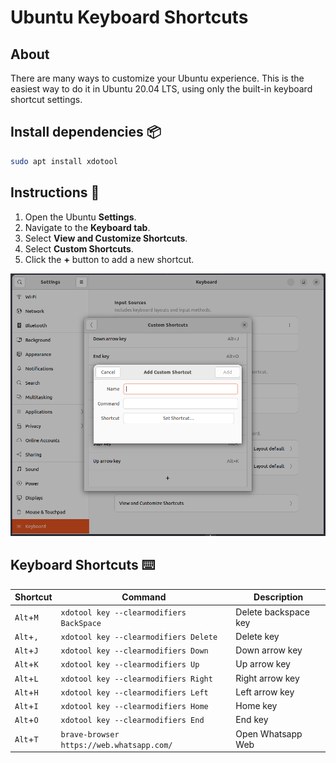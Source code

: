 # Ubuntu Keyboard Shortcuts

## About

There are many ways to customize your Ubuntu experience. This is the easiest way to do it in Ubuntu 20.04 LTS, using only the built-in keyboard shortcut settings.

## Install dependencies :package:

```bash
sudo apt install xdotool
```

## Instructions :memo:

1. Open the Ubuntu **Settings**.
2. Navigate to the **Keyboard tab**.
3. Select **View and Customize Shortcuts**.
4. Select **Custom Shortcuts**.
5. Click the **+** button to add a new shortcut.

![Screenshot of Ubuntu Settings](./images/screenshot_settings.png)

## Keyboard Shortcuts :keyboard:

| Shortcut | Command | Description                |
| -------- | ------- | -------------------------- |
| `Alt`+`M`  | `xdotool key --clearmodifiers BackSpace` | Delete backspace key |
| `Alt`+`,`  | `xdotool key --clearmodifiers Delete` | Delete key |
| `Alt`+`J`  | `xdotool key --clearmodifiers Down` | Down arrow key |
| `Alt`+`K`  | `xdotool key --clearmodifiers Up` | Up arrow key |
| `Alt`+`L`  | `xdotool key --clearmodifiers Right` | Right arrow key |
| `Alt`+`H`  | `xdotool key --clearmodifiers Left` | Left arrow key |
| `Alt`+`I`  | `xdotool key --clearmodifiers Home` | Home key |
| `Alt`+`O`  | `xdotool key --clearmodifiers End` | End key |
| `Alt`+`T`  | `brave-browser https://web.whatsapp.com/` | Open Whatsapp Web |
